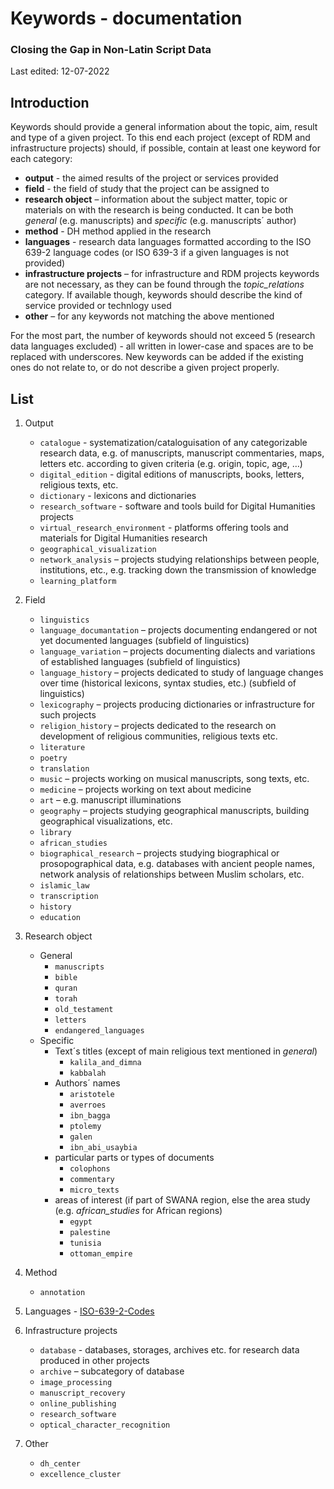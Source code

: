 # Keywords - documentation 
### Closing the Gap in Non-Latin Script Data  

Last edited: 12-07-2022

## Introduction 
Keywords should provide a general information about the topic, aim, result and type of a given project. To this end each project (except of RDM and infrastructure projects) should, if possible, contain at least one keyword for each category: 

-	**output** - the aimed results of the project or services provided
-	**field** - the field of study that the project can be assigned to 
-	**research object** – information about the subject matter, topic or materials on with the research is being conducted. It can be both *general* (e.g. manuscripts) and *specific* (e.g. manuscripts´ author)
-   **method** - DH method applied in the research
-	**languages** - research data languages formatted according to the ISO 639-2 language codes (or ISO 639-3 if a given languages is not provided)
-	**infrastructure projects** – for infrastructure and RDM projects keywords are not necessary, as they can be found through the *topic_relations* category. If available though, keywords should describe the kind of service provided or technlogy used
-	**other** – for any keywords not matching the above mentioned 


For the most part, the number of keywords should not exceed 5  (research data languages excluded) - all written in lower-case and spaces are to be replaced with underscores. New keywords can be added if the existing ones do not relate to, or do not describe a given project properly. 

## List 

1. Output
    -	`catalogue` - systematization/cataloguisation of any categorizable research data, e.g. of manuscripts, manuscript commentaries, maps, letters etc. according to given criteria (e.g. origin, topic, age, …)
    -	`digital_edition` - digital editions of manuscripts, books, letters, religious texts, etc. 
    -	`dictionary` - lexicons and dictionaries 
    -	`research_software` - software and tools build for Digital Humanities projects 
    -	`virtual_research_environment` - platforms offering tools and materials for Digital Humanities research
    -	`geographical_visualization`
    -	`network_analysis` – projects studying relationships between people, institutions, etc., e.g. tracking down the transmission of knowledge  
    -   `learning_platform`

2. Field
    -	`linguistics`
    -	`language_documantation` – projects documenting endangered or not yet documented languages (subfield of linguistics)
    -	`language_variation` – projects documenting dialects and variations of established languages (subfield of linguistics)
    -	`language_history` – projects dedicated to study of language changes over time (historical lexicons, syntax studies, etc.) (subfield of linguistics)
    -	`lexicography` – projects producing dictionaries or infrastructure for such projects 
    -	`religion_history` – projects dedicated to the research on development of religious communities, religious texts etc. 
    -	`literature`
    -   `poetry`
    -	`translation`
    -	`music` – projects working on musical manuscripts, song texts, etc. 
    -	`medicine` – projects working on text about medicine 
    -	`art` – e.g. manuscript illuminations
    -	`geography` – projects studying geographical manuscripts, building geographical visualizations, etc.
    -	`library`
    -	`african_studies`
    -	`biographical_research` – projects studying biographical or prosopographical data, e.g. databases with ancient people names, network analysis of relationships between Muslim scholars, etc.    
    -   `islamic_law` 
    -   `transcription`
    -   `history`
    -   `education`

3. Research object 
    -	General
        -	`manuscripts`
        -	`bible`
        -	`quran`
        -	`torah`
        -	`old_testament`
        -	`letters`
        -	`endangered_languages`
    -	Specific 
        -	Text´s titles (except of main religious text mentioned in *general*)
            -	`kalila_and_dimna`
            -	`kabbalah`
        -	Authors´ names 
            -	`aristotele`
            -	`averroes`
            -	`ibn_bagga`
            -	`ptolemy`
            -	`galen` 
            -	`ibn_abi_usaybia`
        -	particular parts or types of documents 
            -	`colophons`
            -	`commentary`
            -	`micro_texts`
        -	areas of interest (if part of SWANA region, else the area study (e.g. *african_studies* for African regions) 
            -	`egypt`
            -	`palestine`
            -	`tunisia`
            -   `ottoman_empire`

4. Method
    - `annotation`    

4. Languages - [ISO-639-2-Codes](https://de.wikipedia.org/wiki/Liste_der_ISO-639-2-Codes)


5. Infrastructure projects 
    -	`database` - databases, storages, archives etc. for research data produced in other projects
    -	`archive` – subcategory of database 
    -	`image_processing` 
    -	`manuscript_recovery`
    -	`online_publishing`
    -   `research_software`
    -   `optical_character_recognition`
      
6. Other
    -	`dh_center`
    -	`excellence_cluster`
